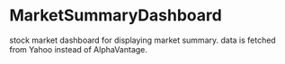 # MarketSummaryDashboard
stock market dashboard for displaying market summary. data is fetched from Yahoo instead of AlphaVantage.
